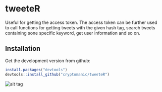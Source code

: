 # tweeteR

Useful for getting the access token. The access token can be
    further used to call functions for getting tweets with the given hash tag,
    search tweets containing sone specific keyword, get user information and so on.

## Installation
Get the development version from github:

```r
install.packages("devtools")
devtools::install_github("cryptomanic/tweeteR")
```
![alt tag](https://travis-ci.org/cryptomanic/tweeteR.svg?branch=master)
